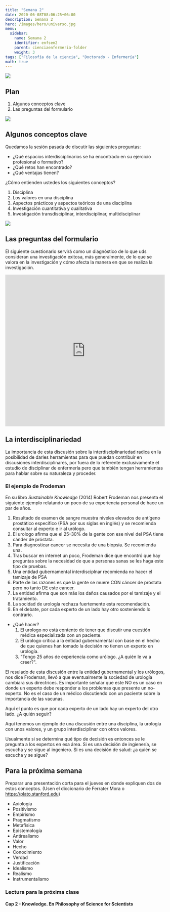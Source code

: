 ```yaml
---
title: "Semana 2"
date: 2020-06-08T08:06:25+06:00
description: Semana 2
hero: /images/hero/universo.jpg
menu:
  sidebar:
    name: Semana 2
    identifier: enfsem2
    parent: cienciaenfermeria-folder
    weight: 3
tags: ["Filosofía de la ciencia", "Doctorado - Enfermería"]
math: true
---
```



![](/images/site/borde.jpg)

## Plan
1.  Algunos conceptos clave
1.  Las preguntas del formulario

![](/images/site/borde.jpg)

##  Algunos conceptos clave

Quedamos la sesión pasada de discutir las siguientes preguntas:

- ¿Qué espacios interdisciplinarios se ha encontrado en su ejercicio profesional o formativo? 
- ¿Qué retos han encontrado?
- ¿Qué ventajas tienen?

¿Cómo entienden ustedes los siguientes conceptos?

1.  Disciplina
2.  Los valores en una disciplina
3.  Aspectos prácticos y aspectos teóricos de una disciplina
4.  Investigación cuantitativa y cualitativa
5.  Investigación transdisciplinar, interdisciplinar, multidisciplinar

![](/images/site/borde.jpg)

## Las preguntas del formulario

El siguiente cuestionario servirá como un diagnóstico de lo que uds consideran una investigación exitosa, más generalmente, de lo que se valora en la investigación y cómo afecta la manera en que se realiza la investigación.

<iframe width="640px" height="480px" src="https://forms.office.com/r/H7fWHzx1rE?embed=true" frameborder="0" marginwidth="0" marginheight="0" style="border: none; max-width:100%; max-height:100vh" allowfullscreen webkitallowfullscreen mozallowfullscreen msallowfullscreen> </iframe>


## La interdisciplinariedad

La importancia de esta discusión sobre la interdisciplinariedad radica en la posibilidad de darles herramientas para que puedan contribuir en discusiones interdisciplinares, por fuera de lo referente exclusivamente el estudio de disciplinar de enfermería pero que también tengan herramientas para hablar sobre su naturaleza y proceder.

### El ejemplo de Frodeman
En su libro _Sustainable Knowledge_ (2014) Robert Frodeman nos presenta el siguiente ejemplo relatando un poco de su experiencia personal de hace un par de años.

1.  Resultado de examen de sangre muestra niveles elevados de antígeno prostático específico (PSA por sus siglas en inglés) y se recomienda consultar al experto e ir al urólogo.
2.  El urologo afirma que el 25–30% de la gente con ese nivel del PSA tiene cánder de próstata.
3.  Para diagnosticar cancer se necesita de una biopsia. Se recomienda una.
4.  Tras buscar en internet un poco, Frodeman dice que encontró que hay preguntas sobre la necesidad de que a personas sanas se les haga este tipo de pruebas.
1.  Una entidad gubernamental interdisciplnar recomienda no hacer el tamizaje de PSA
2.  Parte de las razones es que la gente se muere CON cáncer de próstata pero no tanto DE este cancer.
3.  La entidad afirma que son más los daños causados por el tamizaje y el tratamiento.
4.  La socidad de urología rechaza fuertemente esta recomendación.
5.  En el debate, por cada experto de un lado hay otro sosteniendo lo contrario.


- ¿Qué hacer?
  1.  El urologo no está contento de tener que discutir una cuestión médica especializada con un paciente.
  3.  El urologo critica a la entidad gubernamental con base en el hecho de que quienes han tomado la decisión no tienen un experto en urología.
  4.  "Tengo 25 años de experiencia como urólogo. ¿A quién le va a creer?".

El resulado de esta discusión entre la entidad gubernamental y los urólogos, nos dice Frodeman, llevó a que eventualmente la sociedad de urología cambiara sus directrices. Es importante señalar que este NO es un caso en donde un experto debe responder a los problemas que presente un no-experto. No es el caso de un médico discutiendo con un paciente sobre la importancia de las vacunas.

Aquí el punto es que por cada experto de un lado hay un experto del otro lado. ¿A quién seguir?

Aquí tenemos un ejemplo de una discusión entre una disciplina, la urología con unos valores, y un grupo interdisciplinar con otros valores.

Usualmente si se determina qué tipo de decisión es entonces se le pregunta a los expertos en esa área. Si es una decisión de ingienería, se escucha y se sigue al ingeniero. Si es una decisión de salud: ¿a quién se escucha y se sigue?

## Para la próxima semana

Preparar una presentación corta para el jueves en donde expliquen dos de estos conceptos. (Usen el diccionario de Ferrater Mora o https://plato.stanford.edu)

- Axiología
- Positivismo
- Empirismo
- Pragmatismo
- Metafísica
- Epistemología
- Antirealismo
- Valor
- Hecho
- Conocimiento
- Verdad
- Justificación
- Idealismo
- Realismo
- Instrumentalismo

### Lectura para la próxima clase 
#### Cap 2 - Knowledge. En Philosophy of Science for Scientists


